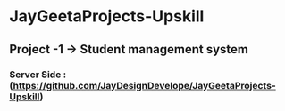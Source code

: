 # JayGeetaProjects-Upskill

## Project -1 -> Student management system
### Server Side : (https://github.com/JayDesignDevelope/JayGeetaProjects-Upskill)
